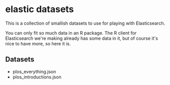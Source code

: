 elastic datasets
================

This is a collection of smallish datasets to use for playing with Elasticsearch. 

You can only fit so much data in an R package. The R client for Elasticsearch we're
making already has some data in it, but of course it's nice to have more, so here it
is. 

## Datasets

* plos_everything.json
* plos_introductions.json
